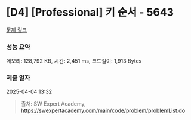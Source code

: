 # [D4] [Professional] 키 순서 - 5643 

[문제 링크](https://swexpertacademy.com/main/code/problem/problemDetail.do?contestProbId=AWXQsLWKd5cDFAUo) 

### 성능 요약

메모리: 128,792 KB, 시간: 2,451 ms, 코드길이: 1,913 Bytes

### 제출 일자

2025-04-04 13:32



> 출처: SW Expert Academy, https://swexpertacademy.com/main/code/problem/problemList.do